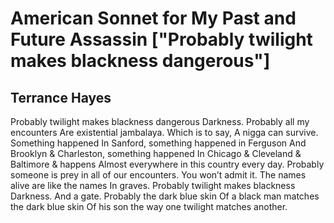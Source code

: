 # American Sonnet for My Past and Future Assassin ["Probably twilight makes blackness dangerous"]
## Terrance Hayes
Probably twilight makes blackness dangerous
Darkness. Probably all my encounters
Are existential jambalaya. Which is to say,
A nigga can survive. Something happened
In Sanford, something happened in Ferguson
And Brooklyn & Charleston, something happened
In Chicago & Cleveland & Baltimore & happens
Almost everywhere in this country every day.
Probably someone is prey in all of our encounters.
You won’t admit it. The names alive are like the names
In graves. Probably twilight makes blackness
Darkness. And a gate. Probably the dark blue skin
Of a black man matches the dark blue skin
Of his son the way one twilight matches another.